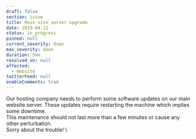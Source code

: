 ```yaml
---
draft: false
section: issue
title: Main site server upgrade
date: 2019-04-12
status: in_progress
pinned: null
current_severity: down
max_severity: down
duration: 5mn
resolved_on: null
affected:
  - Website
twitterFeed: null
enableComments: true
---
```


Our hosting company needs to perform some software updates on our main website server. These updates require restarting the machine which implies some downtime.
\
This maintenance should not last more than a few minutes or cause any other perturbation.
\
Sorry about the trouble!
\

